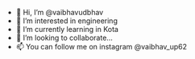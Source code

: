 - 👋 Hi, I’m @vaibhavudbhav
- 👀 I’m interested in engineering
- 🌱 I’m currently learning in Kota
- 💞️ I’m looking to collaborate...
- 📫 You can follow me on instagram @vaibhav_up62
<!---
vaibhavudbhav/vaibhavudbhav is a ✨ special ✨ repository because its `README.md` (this file) appears on your GitHub profile.
You can click the Preview link to take a look at your changes.
--->

